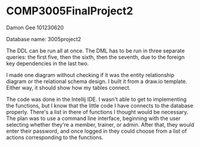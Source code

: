# COMP3005FinalProject2

Damon Gee
101230620

Database name: 3005project2

The DDL can be run all at once.
The DML has to be run in three separate queries: the first five, then the sixth, then the seventh, due to the foreign key dependencies in the last two.

I made one diagram without checking if it was the entity relationship diagram or the relational schema design.
I built it from a draw.io template.
Either way, it should show how my tables connect.

The code was done in the Intellij IDE.
I wasn't able to get to implementing the functions, but I know that the little code I have connects to the database properly.
There's a list in there of functions I thought would be necessary.
The plan was to use a command line interface, beginning with the user selecting whether they're a member, trainer, or admin.
After that, they would enter their password, and once logged in they could choose from a list of actions corresponding to the functions.
